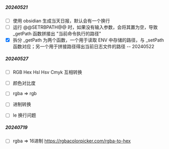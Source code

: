 ##### 20240521

- [ ] 使用 obsidian 生成当天日报，默认会有一个换行
- [ ] 运行 @@SETRBPATH@@ 时，如果没有输入参数，会将其置为空，导致 _getPath 函数拼接出 "当前命令执行的路径"
- [x] 拆分 _getPath 为两个函数，一个用于读取 ENV 中存储的路径，与 _setPath 函数对应；另一个用于拼接路径得出当前日志文件的路径 -- 20240522

##### 20240527

- [ ] RGB Hex Hsl Hsv Cmyk 互相转换
- [ ] 颜色对比度
- [ ] rgba => rgb
- [ ] 进制转换

- [ ] le 换行问题

##### 20240719

- [ ] rgba => 16进制 https://rgbacolorpicker.com/rgba-to-hex
